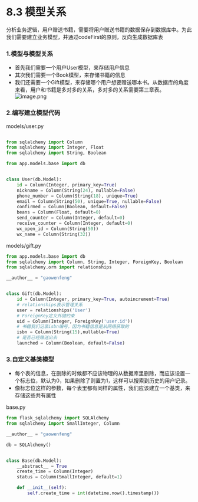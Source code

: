 # 8.3 模型关系

分析业务逻辑，用户赠送书籍，需要将用户赠送书籍的数据保存到数据库中。为此我们需要建立业务模型，并通过codeFirst的原则，反向生成数据库表

### 1.模型与模型关系
- 首先我们需要一个用户User模型，来存储用户信息
- 其次我们需要一个Book模型，来存储书籍的信息
- 我们还需要一个Gift模型，来存储哪个用户想要赠送哪本书。从数据库的角度来看，用户和书籍是多对多的关系，多对多的关系需要第三章表。
![image.png](https://upload-images.jianshu.io/upload_images/7220971-c653697c9a9b5f2d.png?imageMogr2/auto-orient/strip%7CimageView2/2/w/1240)

### 2.编写建立模型代码

models/user.py
```python

from sqlalchemy import Column
from sqlalchemy import Integer, Float
from sqlalchemy import String, Boolean

from app.models.base import db


class User(db.Model):
    id = Column(Integer, primary_key=True)
    nickname = Column(String(24), nullable=False)
    phone_number = Column(String(18), unique=True)
    email = Column(String(50), unique=True, nullable=False)
    confirmed = Column(Boolean, default=False)
    beans = Column(Float, default=0)
    send_counter = Column(Integer, default=0)
    receive_counter = Column(Integer, default=0)
    wx_open_id = Column(String(50))
    wx_name = Column(String(32))
```

models/gift.py
```python
from app.models.base import db
from sqlalchemy import Column, String, Integer, ForeignKey, Boolean
from sqlalchemy.orm import relationships

__author__ = "gaowenfeng"


class Gift(db.Model):
    id = Column(Integer, primary_key=True, autoincrement=True)
    # relationships表示管理关系
    user = relationships('User')
    # ForeignKey定义外键约束
    uid = Column(Integer, ForeignKey('user.id'))
    # 书籍我们记录isbn编号，因为书籍信息是从网络获取的
    isbn = Column(String(15),nullable=True)
    # 是否已经赠送出去
    launched = Column(Boolean, default=False)
```

### 3.自定义基类模型

- 每个表的信息，在删除的时候都不应该物理的从数据库里删除，而应该设置一个标志位，默认为0，如果删除了则置为1，这样可以搜索到历史的用户记录。
- 像标志位这样的参数，每个表里都有同样的属性，我们应该建立一个基类，来存储这些共有属性

base.py
```python
from flask_sqlalchemy import SQLAlchemy
from sqlalchemy import SmallInteger, Column

__author__ = "gaowenfeng"

db = SQLAlchemy()


class Base(db.Model):
    __abstract__ = True
    create_time = Column(Integer)
    status = Column(SmallInteger, default=1)

    def __init__(self):
        self.create_time = int(datetime.now().timestamp())
```
